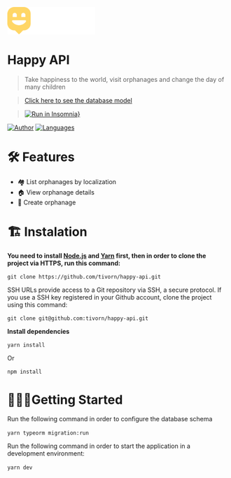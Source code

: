 <p align="left">
   <img src=".github/logo.svg" width="200"/>
</p>

# Happy API

> Take happiness to the world, visit orphanages and change the day of many children

> [Click here to see the database model](https://app.quickdatabasediagrams.com/#/d/pDfles)

> [![Run in Insomnia}](https://insomnia.rest/images/run.svg)](https://insomnia.rest/run/?label=Happy%20&uri=https%3A%2F%2Fgithub.com%2Ftivorn%2Fhappy-api.git)

[![Author](https://img.shields.io/badge/author-Tivorn-1D71AB?style=flat-square)](https://github.com/tivorn)
[![Languages](https://img.shields.io/github/languages/count/tivorn/happy-api?color=%231D71AB&style=flat-square)](#)

# 🛠️ Features

- 🏘️ List orphanages by localization
- 🏠 View orphanage details
- 🤲 Create orphanage

# 🏗️ Instalation

**You need to install [Node.js](https://nodejs.org/en/download/) and [Yarn](https://yarnpkg.com/) first, then in order to clone the project via HTTPS, run this command:**

```
git clone https://github.com/tivorn/happy-api.git

```

SSH URLs provide access to a Git repository via SSH, a secure
protocol. If you use a SSH key registered in your Github account, clone
the project using this command:

```
git clone git@github.com:tivorn/happy-api.git

```

**Install dependencies**

```
yarn install

```

Or

```
npm install

```

# 🏃🏻‍♀️Getting Started

Run the following command in order to configure the database schema

`yarn typeorm migration:run`

Run the following command in order to start the application in a development environment:

`yarn dev`